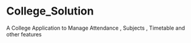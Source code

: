 # College_Solution
A College Application to Manage Attendance , Subjects , Timetable and other features
